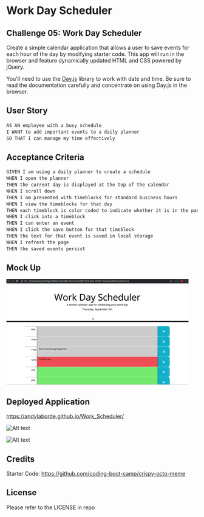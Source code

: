 # Work Day Scheduler

## Challenge 05: Work Day Scheduler

Create a simple calendar application that allows a user to save events for each hour of the day by modifying starter code. This app will run in the browser and feature dynamically updated HTML and CSS powered by jQuery.

You'll need to use the [Day.js](https://day.js.org/en/) library to work with date and time. Be sure to read the documentation carefully and concentrate on using Day.js in the browser.

## User Story

```md
AS AN employee with a busy schedule
I WANT to add important events to a daily planner
SO THAT I can manage my time effectively
```

## Acceptance Criteria

```md
GIVEN I am using a daily planner to create a schedule
WHEN I open the planner
THEN the current day is displayed at the top of the calendar
WHEN I scroll down
THEN I am presented with timeblocks for standard business hours
WHEN I view the timeblocks for that day
THEN each timeblock is color coded to indicate whether it is in the past, present, or future
WHEN I click into a timeblock
THEN I can enter an event
WHEN I click the save button for that timeblock
THEN the text for that event is saved in local storage
WHEN I refresh the page
THEN the saved events persist
```

## Mock Up


![assignment demo gif](Assets/05-third-party-apis-homework-demo.gif)

## Deployed Application

https://andylaborde.github.io/Work_Scheduler/

![Alt text](../../../../../../../C:/Users/andik/OneDrive/Desktop/Bootcamp/Work_Scheduler/screenshot1.png)

![Alt text](../../../../../../../C:/Users/andik/OneDrive/Desktop/Bootcamp/Work_Scheduler/sceenshot2.png)

## Credits

Starter Code: https://github.com/coding-boot-camp/crispy-octo-meme

## License

Please refer to the LICENSE in repo
